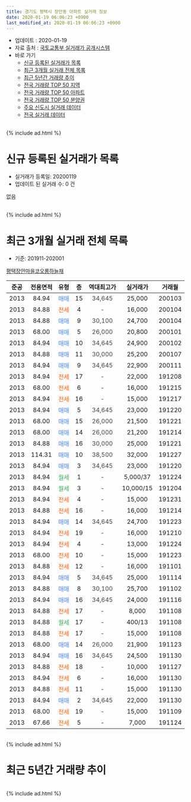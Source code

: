 ```yaml
---
title: 경기도 평택시 장안동 아파트 실거래 정보
date: 2020-01-19 06:06:23 +0900
last_modified_at: 2020-01-19 06:06:23 +0900
---
```


* 업데이트 : 2020-01-19
* 자료 출처 : [국토교통부 실거래가 공개시스템](http://rt.molit.go.kr)
* 바로 가기
    * [신규 등록된 실거래가 목록](#신규-등록된-실거래가-목록)
    * [최근 3개월 실거래 전체 목록](#최근-3개월-실거래-전체-목록)
    * [최근 5년간 거래량 추이](#최근-5년간-거래량-추이)
    * [전국 거래량 TOP 50 지역](https://apt-info.github.io/apt-trade-info/최근-3개월-전국에서-가장-거래가-많이-발생한-지역)
    * [전국 거래량 TOP 50 아파트](https://apt-info.github.io/apt-trade-info/최근-3개월-전국에서-가장-거래가-많이-발생한-아파트)
    * [전국 거래량 TOP 50 분양권](https://apt-info.github.io/apt-trade-info/최근-3개월-전국에서-가장-거래가-많이-발생한-분양권)
    * [주요 신도시 실거래 데이터](https://apt-info.github.io/apt-trade-info/주요-신도시)
    * [전국 실거래 데이터](https://apt-info.github.io/apt-trade-info/전국)
<br>
{% include ad.html %}
<br>

# 신규 등록된 실거래가 목록
* 실거래가 등록일: 20200119
* 업데이트 된 실거래 수: 0 건

없음

<br>
{% include ad.html %}
<br>

# 최근 3개월 실거래 전체 목록
* 기준: 201911-202001


[평택장안마을코오롱하늘채](https://search.naver.com/search.naver?query=%EA%B2%BD%EA%B8%B0%EB%8F%84+%ED%8F%89%ED%83%9D%EC%8B%9C+%EC%9E%A5%EC%95%88%EB%8F%99+%ED%8F%89%ED%83%9D%EC%9E%A5%EC%95%88%EB%A7%88%EC%9D%84%EC%BD%94%EC%98%A4%EB%A1%B1%ED%95%98%EB%8A%98%EC%B1%84)

|준공|전용면적|유형|층|역대최고가|실거래가|거래월|
|:---:|:---:|:---:|:---:|:---:|:---:|:---:|
|2013|84.94|<span style="color:#4285f3">매매</span>|15|<span style="color:#444444">34,645</span>|25,000|200103|
|2013|84.88|<span style="color:#ff5a00">전세</span>|4|<span style="color:#444444">-</span>|16,000|200104|
|2013|84.88|<span style="color:#4285f3">매매</span>|9|<span style="color:#444444">30,100</span>|24,700|200104|
|2013|68.00|<span style="color:#4285f3">매매</span>|5|<span style="color:#444444">26,000</span>|20,800|200101|
|2013|84.94|<span style="color:#4285f3">매매</span>|10|<span style="color:#444444">34,645</span>|24,900|200102|
|2013|84.88|<span style="color:#4285f3">매매</span>|11|<span style="color:#444444">30,000</span>|25,200|200107|
|2013|84.94|<span style="color:#4285f3">매매</span>|9|<span style="color:#444444">34,645</span>|22,900|200111|
|2013|84.94|<span style="color:#ff5a00">전세</span>|17|<span style="color:#444444">-</span>|22,000|191208|
|2013|68.00|<span style="color:#ff5a00">전세</span>|6|<span style="color:#444444">-</span>|16,000|191215|
|2013|84.94|<span style="color:#ff5a00">전세</span>|16|<span style="color:#444444">-</span>|15,000|191217|
|2013|84.94|<span style="color:#4285f3">매매</span>|5|<span style="color:#444444">34,645</span>|23,000|191220|
|2013|68.00|<span style="color:#4285f3">매매</span>|15|<span style="color:#444444">26,000</span>|21,500|191221|
|2013|68.00|<span style="color:#4285f3">매매</span>|14|<span style="color:#444444">26,000</span>|21,200|191214|
|2013|84.88|<span style="color:#4285f3">매매</span>|16|<span style="color:#444444">30,000</span>|25,000|191221|
|2013|114.31|<span style="color:#4285f3">매매</span>|10|<span style="color:#444444">38,500</span>|32,000|191227|
|2013|84.94|<span style="color:#4285f3">매매</span>|3|<span style="color:#444444">34,645</span>|23,000|191220|
|2013|84.94|<span style="color:#34a853">월세</span>|1|<span style="color:#444444">-</span>|5,000/37|191224|
|2013|84.94|<span style="color:#34a853">월세</span>|3|<span style="color:#444444">-</span>|10,000/15|191204|
|2013|84.94|<span style="color:#ff5a00">전세</span>|4|<span style="color:#444444">-</span>|15,000|191231|
|2013|84.88|<span style="color:#ff5a00">전세</span>|16|<span style="color:#444444">-</span>|16,000|191214|
|2013|84.94|<span style="color:#4285f3">매매</span>|14|<span style="color:#444444">34,645</span>|24,700|191223|
|2013|84.94|<span style="color:#ff5a00">전세</span>|19|<span style="color:#444444">-</span>|16,000|191210|
|2013|84.94|<span style="color:#ff5a00">전세</span>|4|<span style="color:#444444">-</span>|13,000|191224|
|2013|68.00|<span style="color:#ff5a00">전세</span>|10|<span style="color:#444444">-</span>|15,000|191223|
|2013|84.88|<span style="color:#ff5a00">전세</span>|12|<span style="color:#444444">-</span>|16,000|191101|
|2013|84.94|<span style="color:#4285f3">매매</span>|5|<span style="color:#444444">34,645</span>|25,000|191114|
|2013|84.88|<span style="color:#4285f3">매매</span>|8|<span style="color:#444444">30,100</span>|25,700|191102|
|2013|84.94|<span style="color:#4285f3">매매</span>|16|<span style="color:#444444">34,645</span>|24,000|191116|
|2013|84.88|<span style="color:#ff5a00">전세</span>|17|<span style="color:#444444">-</span>|8,000|191108|
|2013|84.88|<span style="color:#34a853">월세</span>|17|<span style="color:#444444">-</span>|400/13|191108|
|2013|84.88|<span style="color:#ff5a00">전세</span>|17|<span style="color:#444444">-</span>|15,000|191108|
|2013|68.00|<span style="color:#4285f3">매매</span>|14|<span style="color:#444444">26,000</span>|21,900|191123|
|2013|84.94|<span style="color:#4285f3">매매</span>|16|<span style="color:#444444">34,645</span>|24,500|191130|
|2013|84.88|<span style="color:#ff5a00">전세</span>|18|<span style="color:#444444">-</span>|10,000|191127|
|2013|84.94|<span style="color:#ff5a00">전세</span>|6|<span style="color:#444444">-</span>|16,000|191130|
|2013|84.88|<span style="color:#ff5a00">전세</span>|11|<span style="color:#444444">-</span>|15,000|191130|
|2013|84.94|<span style="color:#4285f3">매매</span>|2|<span style="color:#444444">34,645</span>|22,000|191130|
|2013|68.00|<span style="color:#ff5a00">전세</span>|19|<span style="color:#444444">-</span>|15,000|191109|
|2013|67.66|<span style="color:#ff5a00">전세</span>|5|<span style="color:#444444">-</span>|7,000|191124|


<br>
{% include ad.html %}
<br>

# 최근 5년간 거래량 추이


<div style="width:100%;">
    <canvas id="deal_progress" height="200"></canvas>
</div>

<script>
new Chart(document.getElementById("deal_progress"), {
    type: 'line',
    data: {
        labels: ['201501','201502','201503','201504','201505','201506','201507','201508','201509','201510','201511','201512','201601','201602','201603','201604','201605','201606','201607','201608','201609','201610','201611','201612','201701','201702','201703','201704','201705','201706','201707','201708','201709','201710','201711','201712','201801','201802','201803','201804','201805','201806','201807','201808','201809','201810','201811','201812','201901','201902','201903','201904','201905','201906','201907','201908','201909','201910','201911','201912','202001'],
        datasets: [{
            label: '매매',
            pointRadius: 1,
            data: [5, 7, 9, 16, 9, 13, 11, 9, 6, 13, 8, 9, 4, 5, 4, 13, 9, 7, 10, 9, 10, 6, 2, 8, 2, 7, 3, 12, 8, 9, 3, 8, 6, 3, 2, 3, 4, 3, 4, 4, 2, 3, 5, 6, 2, 11, 5, 5, 4, 2, 8, 5, 6, 8, 6, 4, 10, 6, 6, 7, 6],
            borderColor: "rgba(255, 201, 14, 1)",
            backgroundColor: "rgba(255, 201, 14, 0.5)",
            fill: false,
            lineTension: 0
        },{
            label: '전월세',
            pointRadius: 1,
            data: [4, 7, 8, 13, 18, 17, 14, 11, 10, 9, 6, 14, 7, 8, 4, 11, 9, 5, 7, 7, 7, 3, 6, 5, 9, 6, 12, 11, 11, 10, 6, 4, 3, 7, 5, 5, 10, 9, 8, 6, 4, 6, 5, 7, 7, 8, 7, 8, 5, 6, 4, 6, 11, 8, 14, 11, 7, 13, 9, 10, 1],
            borderColor: "rgba(0, 141, 185, 1)",
            backgroundColor: "rgba(0, 141, 185, 0.5)",
            fill: false,
            lineTension: 0
        }
        ]
    },
    options: {
        responsive: true,
        title: {
            display: false
        },
        tooltips: {
            mode: 'index',
            intersect: false
        },
        hover: {
            mode: 'nearest',
            intersect: true
        },
        scales: {
            xAxes: [{
                display: true,
                scaleLabel: {
                    display: true,
                    labelString: '년/월'
                }
            }],
            yAxes: [{
                display: true,
                ticks: {
                    suggestedMin: 0,
                },
                scaleLabel: {
                    display: true,
                    labelString: '실거래 수'
                }
            }]
        }
    }
});

</script>


<br>
{% include ad.html %}
<br>

